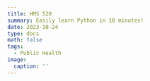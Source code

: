 ```yaml
---
title: HMS 520
summary: Easily learn Python in 10 minutes!
date: 2023-10-24
type: docs
math: false
tags:
  - Public Health
image:
  caption: ''
---
```


